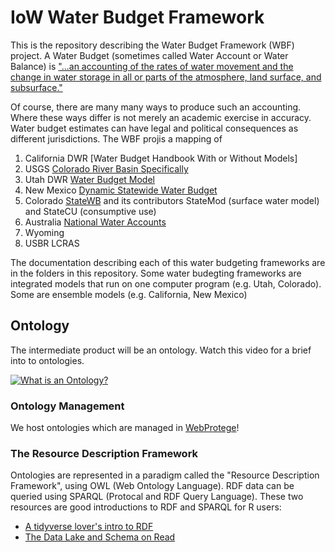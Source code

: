 # IoW Water Budget Framework

This is the repository describing the Water Budget Framework (WBF) project. A Water Budget (sometimes called Water Account or Water Balance) is ["...an accounting of the rates of water movement and the change in water storage in all or parts of the atmosphere, land surface, and subsurface."](https://water.usgs.gov/watercensus/AdHocComm/Background/WaterBudgets-FoundationsforEffectiveWater-ResourcesandEnvironmentalManagement.pdf)

Of course, there are many many ways to produce such an accounting. Where these ways differ is not merely an academic exercise in accuracy. Water budget estimates can have legal and political consequences as different jurisdictions.
The WBF projis a mapping of

1. California DWR [Water Budget Handbook With or Without Models]
2. USGS [Colorado River Basin Specifically](https://www.usgs.gov/mission-areas/water-resources/science/colorado-river-basin-focus-area-study?qt-science_center_objects=0#qt-science_center_objects)
3. Utah DWR [Water Budget Model](https://www.westernstateswater.org/utah-division-of-water-resources-water-budget-program-methods-description/)
4. New Mexico [Dynamic Statewide Water Budget](https://nmwrri.nmsu.edu/new-mexico-dynamic-statewide-water-budget/)
5. Colorado [StateWB](https://www.colorado.gov/pacific/cdss/statewb) and its contributors StateMod (surface water model) and StateCU (consumptive use)
6. Australia [National Water Accounts](http://www.bom.gov.au/water/nwa/2018/)
7. Wyoming
8. USBR LCRAS

The documentation describing each of this water budgeting frameworks are in the folders in this repository. Some water budegting frameworks are integrated models that run on one computer program (e.g. Utah, Colorado). Some are ensemble models (e.g. California, New Mexico)

## Ontology

The intermediate product will be an ontology. Watch this video for a brief into to ontologies.

[![What is an Ontology?](https://www.youtube.com/watch?v=jfUPLuPL3Ho)](https://www.youtube.com/watch?v=jfUPLuPL3Ho)




### Ontology Management
We host ontologies which are managed in [WebProtege](https://webprotege.stanford.edu)! 

### The Resource Description Framework

Ontologies are represented in a paradigm called the "Resource Description Framework", using
 OWL (Web Ontology Language). RDF data can be queried using SPARQL (Protocal and RDF Query Language). These two resources are good introductions to RDF and SPARQL for R users:
 
 - [A tidyverse lover's intro to RDF](https://cran.r-project.org/web/packages/rdflib/vignettes/rdf_intro.html)
 - [The Data Lake and Schema on Read](https://docs.ropensci.org/rdflib/articles/articles/data-lake.html)

